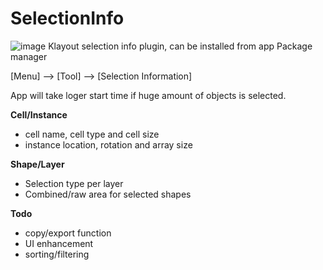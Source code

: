 # SelectionInfo

![image](https://github.com/s910324/SelectionInfo/assets/1561043/98b5a8bc-b75e-4dd4-b65f-287e3a32b350)
Klayout selection info plugin, can be installed from app Package manager

[Menu] --> [Tool] --> [Selection Information]

App will take loger start time if huge amount of objects is selected.



<b>Cell/Instance</b>
* cell name, cell type and cell size
* instance location, rotation and array size

<b>Shape/Layer</b>
* Selection type per layer
* Combined/raw area for selected shapes

<b>Todo</b>
* copy/export function
* UI enhancement
* sorting/filtering
